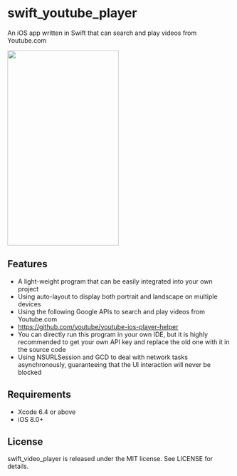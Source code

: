 # swift_youtube_player
An iOS app written in Swift that can search and play videos from Youtube.com
<p>
  <img src="https://github.com/shuuchen/swift_youtube_player/blob/master/swift_youtube_player.gif" height="438" width="250"  />
</p>

## Features
* A light-weight program that can be easily integrated into your own project
* Using auto-layout to display both portrait and landscape on multiple devices
* Using the following Google APIs to search and play videos from Youtube.com
 * https://github.com/youtube/youtube-ios-player-helper
 * You can directly run this program in your own IDE, but it is highly recommended to get your own API key and replace the old one with it in the source code
* Using NSURLSession and GCD to deal with network tasks asynchronously, guaranteeing that the UI interaction will never be blocked

## Requirements
* Xcode 6.4 or above
* iOS 8.0+

## License
swift_video_player is released under the MIT license. See LICENSE for details.
